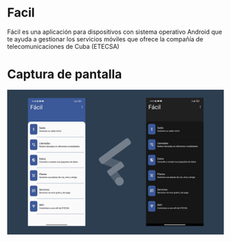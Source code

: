# Facil
Fácil es una aplicación para dispositivos con sistema operativo Android que te ayuda a gestionar los servicios móviles que ofrece la compañía de telecomunicaciones de Cuba (ETECSA)

# Captura de pantalla

![Image text](https://github.com/zerodevcuba/Facil/blob/70a8f4ef0eed981e5d68581c6b953750dab511f4/muestra_facil.jpg)
